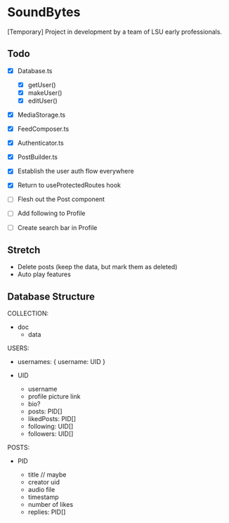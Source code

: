 # SoundBytes

[Temporary] Project in development by a team of LSU early professionals.

## Todo

-   [x] Database.ts
    -   [x] getUser()
    -   [x] makeUser()
    -   [x] editUser()
-   [x] MediaStorage.ts
-   [x] FeedComposer.ts
-   [x] Authenticator.ts
-   [x] PostBuilder.ts

-   [x] Establish the user auth flow everywhere
-   [x] Return to useProtectedRoutes hook
-   [ ] Flesh out the Post component
-   [ ] Add following to Profile
-   [ ] Create search bar in Profile

## Stretch

-   Delete posts (keep the data, but mark them as deleted)
-   Auto play features

## Database Structure

COLLECTION:

-   doc
    -   data

USERS:

-   usernames: { username: UID }
-   UID

    -   username
    -   profile picture link
    -   bio?
    -   posts: PID[]
    -   likedPosts: PID[]
    -   following: UID[]
    -   followers: UID[]

POSTS:

-   PID

    -   title // maybe
    -   creator uid
    -   audio file
    -   timestamp
    -   number of likes
    -   replies: PID[]
